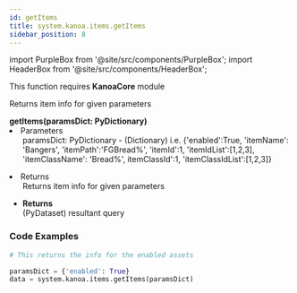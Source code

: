 ```yaml
---
id: getItems
title: system.kanoa.items.getItems
sidebar_position: 8
---
```

import PurpleBox from '@site/src/components/PurpleBox';
import HeaderBox from '@site/src/components/HeaderBox';

<PurpleBox>This function requires <b>KanoaCore</b> module</PurpleBox>
 

<HeaderBox header="Description">Returns item info for given parameters  </HeaderBox>

<HeaderBox header="Syntax">
    <b>getItems(paramsDict: PyDictionary) </b>
    <li> Parameters <br /> 
        <ul> paramsDict: PyDictionary - (Dictionary) i.e. &#123;'enabled':True, 'itemName': 'Bangers', 'itemPath':'FGBread%', 'itemId':1, 'itemIdList':[1,2,3], 'itemClassName': 'Bread%', itemClassId':1, 'itemClassIdList':[1,2,3]} </ul> 
    </li>
    <li> Returns <br /> 
        <ul>Returns item info for given parameters </ul>
    </li>
</HeaderBox>


- **Returns**  
    (PyDataset) resultant query


### Code Examples

```py
# This returns the info for the enabled assets

paramsDict = {'enabled': True}
data = system.kanoa.items.getItems(paramsDict)

```